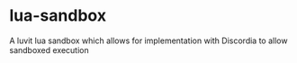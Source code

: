 # lua-sandbox
A luvit lua sandbox which allows for implementation with Discordia to allow sandboxed execution
